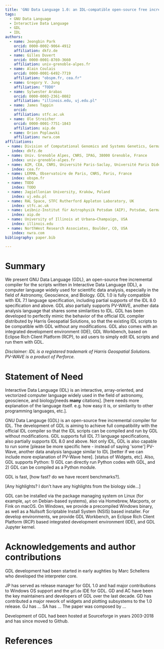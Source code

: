```yaml
---
title: 'GNU Data Language 1.0: an IDL-compatible open-source free incremental compiler'
tags:
  - GNU Data Language
  - Interactive Data Language
  - GDL
  - IDL
authors:
  - name: Jeongbin Park
    orcid: 0000-0002-9064-4912
    affiliation: dkfz.de
  - name: Gilles Duvert
    orcid: 0000-0001-8769-3660 
    affiliation: univ-grenoble-alpes.fr
  - name: Alain Coulais
    orcid: 0000-0001-6492-7719
    affiliation: "obspm.fr, cea.fr"
  - name: Gregory V. Jung
    affiliation: "TODO"
  - name: Sylwester Arabas
    orcid: 0000-0003-2361-0082
    affiliation: "illinois.edu, uj.edu.pl"
  - name: James Tappin
    orcid: 
    affiliation: stfc.ac.uk
  - name: Ole Streicher
    orcid: 0000-0001-7751-1843
    affiliation: aip.de
  - name: Orion Poplawski
    affiliation: nwra.com
affiliations:
 - name: Division of Computational Genomics and Systems Genetics, German Cancer Research Center(DKFZ), Heidelberg, Germany
   index: dkfz.de
 - name: Univ. Grenoble Alpes, CNRS, IPAG, 38000 Grenoble, France 
   index: univ-grenoble-alpes.fr
 - name: AIM, CEA, CNRS, Université Paris-Saclay, Université Paris Diderot, Sorbonne Paris Cité, Gif-sur-Yvette, France
   index: cea.fr
 - name: LERMA, Observatoire de Paris, CNRS, Paris, France 
   index: obspm.fr
 - name: TODO
   index: TODO
 - name: Jagiellonian University, Kraków, Poland
   index: uj.edu.pl
 - name: RAL Space, STFC Rutherford Appleton Laboratory, UK 
   index: stfc.ac.uk
 - name: Leibniz-Institut für Astrophysik Potsdam (AIP), Potsdam, Germany 
   index: aip.de
 - name: University of Illinois at Urbana–Champaign, USA
   index: illinois.edu
 - name: NorthWest Research Associates, Boulder, CO, USA
   index: nwra.com
bibliography: paper.bib

---
```


# Summary

We present GNU Data Language (GDL), an open-source free incremental compiler for the scripts written in Interactive Data
Language (IDL), a computer language widely used for scientific data analysis, especially in the field of Astronomy,
Geoscience, and Biology. GDL 1.0 is fully compatible with IDL 7.1 language specification, including partial supports
of the IDL 8.0 specification and above. GDL also partially supports PV-WAVE, another data analysis language that shares some
similarities to IDL. GDL has been developed to perfectly mimic the behavior of the official IDL compiler distributed by
Harris Geospatial Solutions, so that the existing IDL scripts to be compatible with GDL without any modifications. GDL
also comes with an integrated development environment (IDE), GDL Workbench, based on Eclipse Rich Client Platform (RCP),
to aid users to simply edit IDL scripts and run them with GDL.

*Disclaimer: IDL is a registered trademark of Harris Geospatial Solutions. PV-WAVE is a product of Perforce.*

# Statement of Need

Interactive Data Language (IDL) is an interactive, array-oriented, and vectorized computer language widely used in the
field of astronomy, geoscience, and biology[needs **many** citations]. [here needs more explanation of the language itself.
e.g. how easy it is, or similarity to other programming languages, etc.].

GNU Data Langauge (GDL) is an open-source free incremental compiler for IDL. The development of GDL is aiming to achieve
full compatibility with the official IDL compiler so that the IDL scripts can be compiled and run by GDL without
modifications. GDL supports full IDL 7.1 language specifications, also partially supports IDL 8.0 and above. Not only
IDL, GDL is also capable to run some [please be more specific here - instead of saying 'some'] PV-Wave, another data
analysis language similar to IDL [better if we can include more explanation of PV-Wave here]. [status of Widgets, etc].
Also, GDL supports Python: 1) GDL can directly run Python codes with GDL, and 2) GDL can be compiled as a Python
module.

GDL is fast, [how fast? do we have recent benchmarks?].

[Any highlights? I don't have any highlights from the biology side...]

GDL can be installed via the package managing system on Linux (for example, `apt` on Debian-based systems), also via
Homebrew, Macports, or Fink on macOS. On Windows, we provide a precompiled Windows binary, as well as a Nullsoft Scriptable
Install System (NSIS) based installer. For develop environments, we provide GDL Workbench, an Eclipse Rich Client
Platform (RCP) based integrated development environment (IDE), and GDL Jupyter kernel.

# Acknowledgements and author contributions

GDL development had been started in early aughties by Marc Schellens who developed the interpreter core.

JP has served as release manager for GDL 1.0 and had major contributions to Windows OS support and the `gdlde` IDE for GDL. 
GD and AC have been the key maintainers and developers of GDL over the last decade.
GD has contributed a major rework of widgets and plotting subsystems to the 1.0 release.
GJ has ...
SA has ...
The paper was composed by ...

Development of GDL had been hosted at Sourceforge in years 2003-2018 and has since moved to Github.

# References
